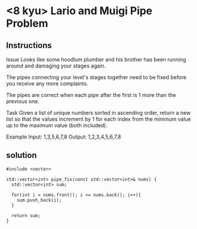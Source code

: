 # <8 kyu> Lario and Muigi Pipe Problem

## Instructions

Issue
Looks like some hoodlum plumber and his brother has been running around and damaging your stages again.

The pipes connecting your level's stages together need to be fixed before you receive any more complaints.

The pipes are correct when each pipe after the first is 1 more than the previous one.

Task
Given a list of unique numbers sorted in ascending order, return a new list so that the values increment by 1 for each index from the minimum value up to the maximum value (both included).

Example
Input:  1,3,5,6,7,8 Output: 1,2,3,4,5,6,7,8

## solution

```
#include <vector>

std::vector<int> pipe_fix(const std::vector<int>& nums) {
  std::vector<int> sum;
  
  for(int i = nums.front(); i <= nums.back(); i++){
    sum.push_back(i);
  }
  
  return sum;
}
```
